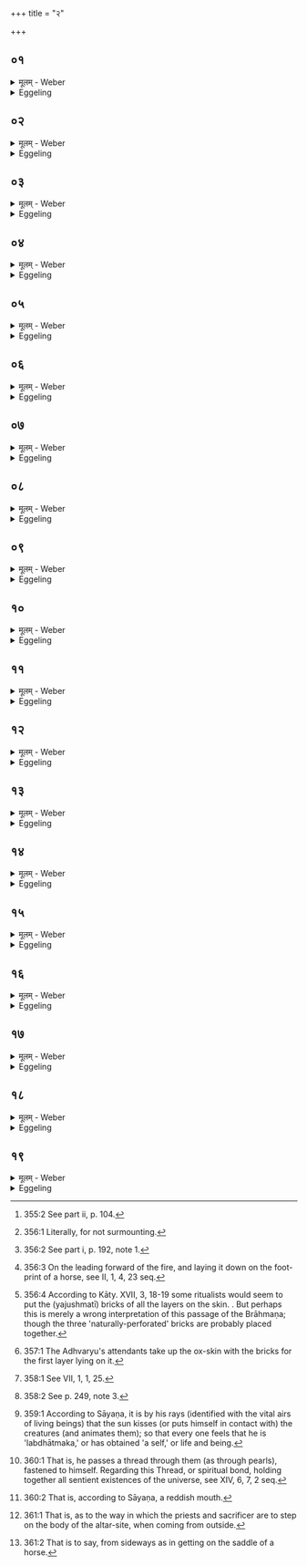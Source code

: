 +++
title = "२"

+++

##  ०१
<details><summary>मूलम् - Weber</summary>

आप्या᳘नवतीभ्यामभिमृ᳘श्य॥  
प्रत्ये᳘त्यातिथ्ये᳘न प्र᳘चरत्यातिथ्ये᳘न प्रच᳘र्य प्रवर्ग्योपस᳘द्भ्याम् प्र᳘चरति प्रवर्ग्योपस᳘द्भ्याम् प्रचर्या᳘थैतां च᳘र्मणि चि᳘तिᳫं सम᳘वशमयन्ति तद्यच्च᳘र्मणि च᳘र्म वै᳘ रूपं᳘ रूपा᳘णामु᳘पाप्त्यै लोमतो लो᳘म वै᳘ रूपं᳘ रूपा᳘णामु᳘पाप्त्यै रो᳘हिते रो᳘हिते ह स᳘र्वाणि रूपा᳘णि स᳘र्वेषां रूपा᳘णामु᳘पाप्त्या आ᳘नडुहे ऽग्निरेष य᳘दनड्वा᳘नग्निरूपा᳘णामु᳘पाप्त्यै प्राची᳘नग्नीवे तद्धि᳘ देवत्रा᳟॥
</details>

<details><summary>Eggeling</summary>

1. Having smoothed (the sand) down with the two verses containing (the verb) 'to grow,' and returned (to the hall) he proceeds with the guest offering. Having performed the guest offering, he proceeds with the Pravargya and the Upasad [^egg_665]. Having performed the Pravargya and the Upasad, they appease that (first) layer on the (red ox-)skin. And as to why on a skin: for the obtainment of the forms, the skin being outward form;--on the hairy side: for the obtainment of the forms, hair being outward form;--on a ruddy (skin): for the obtainment of all forms, all forms (colours being contained) in the ruddy;--on (the skin) of an ox: for the obtainment of Agni's forms, the ox being the same as Agni;--on (the skin spread) with the neck towards the east, for that (tends) godward.

[^egg_665]: 355:2 See part ii, p. 104.
</details>

##  ०२
<details><summary>मूलम् - Weber</summary>

तद᳘ग्रेण गा᳘र्हपत्यम्॥  
अन्तर्वेद्यु᳘त्तरलोम प्राची᳘नग्नीवमु᳘पस्तृणाति त᳘देतां चि᳘तिᳫं समवशमयन्त्य᳘थ प्रो᳘क्षति तद्य᳘त्प्रोक्ष᳘ति शुद्ध᳘मेॗवैतन्मे᳘ध्यं करोत्या᳘ज्येन तद्धि᳘ शुद्धम् मे᳘ध्यम᳘थो अ᳘नभ्यारोहाय न हि किं᳘ च᳘नान्य᳘द्धविरा᳘ज्येन प्रोक्ष᳘न्ति तूष्णीम᳘निरुक्तं वै तद्य᳘त्तूष्णीᳫं स᳘र्वं वा अ᳘निरुक्तᳫं स᳘र्वेणैॗवैत᳘छुद्धम् मे᳘ध्यं करोत्य᳘थो अ᳘नभ्यारोहाय न हि किं᳘ चॗनान्य᳘द्धवि᳘स्तूष्णी᳘म् प्रोक्ष᳘न्ति॥
</details>

<details><summary>Eggeling</summary>

2. He spreads it in front of the Gārhapatya, on the Vedi, with the hairy side upwards, and the neck towards the east: thereon they appease that layer. Now he sprinkles (the bricks);--when he sprinkles, he thereby makes it pure, sacrificially clean;--with clarified butter (he sprinkles), for that is pure, sacrificially clean; and also with the view of its being unsurpassed [^egg_666], for no other sacrificial food is sprinkled with ghee;--silently (he sprinkles), for what is (done) silently is undefined, and the undefined is everything: by means of everything he thus makes it pure, and sacrificially clean; and also with the view of its being unsurpassed, for no other sacrificial food is sprinkled silently.

[^egg_666]: 356:1 Literally, for not surmounting.
</details>

##  ०३
<details><summary>मूलम् - Weber</summary>

य᳘द्वेव᳘ प्रोक्ष᳘ति॥  
हविर्वा᳘ एतत्त᳘देत᳘दभि᳘घारयति यद्वै᳘ हवि᳘रभ्य᳘क्तं य᳘दभि᳘घारितं तज्जु᳘ष्टं तन्मे᳘ध्यमा᳘ज्येना᳘ज्येन हि᳘ हविरभिघार᳘यन्ति तूष्णीं᳘ तूष्णीᳫं हि᳘ हवि᳘रभिघार᳘यन्ति दर्भैस्ते हि᳘ शुद्धा मे᳘ध्या अ᳘ग्रैर᳘ग्रᳫं हि᳘ देवा᳘नाम्॥
</details>

<details><summary>Eggeling</summary>

3. And, again, why he sprinkles,--this (layer of bricks) is sacrificial food, and as such he bastes it [^egg_667]; for whatever sacrificial food is buttered, and basted, that is palatable and sacrificially clean. With ghee (he bastes it), for sacrificial food is basted with ghee; silently (he does so), for silently sacrificial food is basted;--by means of stalks of Kuśa grass, for these are pure, and sacrificially clean;--by means of the tops, for the top is sacred to the gods.

[^egg_667]: 356:2 See part i, p. 192, note 1.
</details>

##  ०४
<details><summary>मूलम् - Weber</summary>

त᳘दाहुः॥  
य᳘त्प्रथमा᳘मेव चि᳘तिम् प्रोक्ष᳘ति कथ᳘मस्यैष स᳘र्वो ऽग्निः प्रो᳘क्षितो भ᳘वति कथं च᳘र्मणि प्र᳘णीतः कथम᳘श्वप्रणीत इ᳘ति य᳘देवा᳘त्र स᳘र्वासां चि᳘तीनामि᳘ष्टकाः प्रोक्ष᳘त्येव᳘मु हास्यैष स᳘र्वो ऽग्निः प्रो᳘क्षितो भ᳘वत्येवं च᳘र्मणि प्र᳘णीत एवम᳘श्वप्रणीत उ᳘द्यछन्त्येतां चि᳘तिम्॥
</details>

<details><summary>Eggeling</summary>

4. As to this they say, 'When he sprinkles only the first layer, how does that whole fire-altar of his come to be sprinkled, how does it come to be led forward on the skin, and how led forward by the horse [^egg_668]?' Inasmuch as in this (layer) he (symbolically) [^egg_669] sprinkles the bricks of all the layers; and

[^egg_668]: 356:3 On the leading forward of the fire, and laying it down on the foot-print of a horse, see II, 1, 4, 23 seq.

[^egg_669]: 356:4 According to Kāty. XVII, 3, 18-19 some ritualists would seem to put the (yajushmatī) bricks of all the layers on the skin. . But  perhaps this is merely a wrong interpretation of this passage of the Brāhmaṇa; though the three 'naturally-perforated' bricks are probably placed together.

thus indeed that whole fire-altar of his comes to be sprinkled, and led forward on the skin, and led forward by the horse. They lift up this (first) layer [^egg_670].

[^egg_670]: 357:1 The Adhvaryu's attendants take up the ox-skin with the bricks for the first layer lying on it.
</details>

##  ०५
<details><summary>मूलम् - Weber</summary>

अ᳘थाहाग्नि᳘भ्यः प्रह्रिय᳘माणेभ्यो᳘ ऽनुब्रूही᳘ति॥  
एतद्वै᳘ देवा᳘नुपप्रैष्यत᳘ एतं᳘ यज्ञं᳘ तंस्य᳘मानान्र᳘क्षांसि नाष्ट्रा᳘ अजिघांसन्न᳘ यक्ष्यध्वे न᳘ यज्ञं तंस्यध्व इ᳘ति ते᳘भ्य एता᳘नग्नी᳘नेता इ᳘ष्टका व᳘ज्रान्क्षुर᳘पवीन्कृत्वा प्रा᳘हरंस्तै᳘रेनानस्तृण्वत ता᳘न्त्स्तृत्वा᳘भये ऽनाष्ट्रा᳘ एत᳘ यज्ञ᳘मतन्वत॥
</details>

<details><summary>Eggeling</summary>

5. He (the Adhvaryu) then says (to the Hotr̥), 'Recite to the fires being led forward!' For at that time when the gods were setting out to spread the sacrifice, the Rakshas, the fiends, sought to smite them, saying, 'Ye shall not sacrifice! ye shall not spread the sacrifice!!' Having made those fires, those bricks, to be sharp-edged thunderbolts, they hurled these at them, and laid them low thereby; and having laid them low, they spread that sacrifice in a place free from danger and devilry.
</details>

##  ०६
<details><summary>मूलम् - Weber</summary>

तद्वा᳘ एत᳘त्क्रियते॥  
य᳘द्देवा अ᳘कुर्वन्निदं नु ता᳘नि र᳘क्षांसि देवै᳘रेवो᳘पहतानि यॗत्त्वेत᳘त्करो᳘ति य᳘द्देवा अ᳘कुर्वंस्त᳘त्करवाणीत्य᳘थो य᳘देव र᳘क्षो यः᳘ पाप्मा ते᳘भ्य एता᳘नग्नी᳘नेता इ᳘ष्टका व᳘ज्रान्क्षुर᳘पवीन्कृत्वा प्र᳘हरति तै᳘रेनान्त्स्तृणुते ता᳘न्त्स्तृत्वा᳘भये ऽनाष्ट्रा᳘ एतं᳘ यज्ञं᳘ तनुते॥
</details>

<details><summary>Eggeling</summary>

6. Now, what the gods did is done here,--even now those Rakshas are indeed smitten by the gods themselves; and when he nevertheless does this, it is because he thinks, 'I must do what the gods did.' And so, having made those fires, those bricks, to be sharp-edged thunderbolts, he hurls them at whatever Rakshas, whatever evildoers there may be, and lays them low thereby; and having laid them low, he spreads the sacrifice in a place free from danger and devilry.
</details>

##  ०७
<details><summary>मूलम् - Weber</summary>

तद्य᳘दग्नि᳘भ्य इ᳘ति॥  
बह᳘वोॗ ह्येते ऽग्न᳘यो य᳘देताश्चि᳘तयो᳘ ऽथ य᳘त्प्रह्रिय᳘माणेभ्य इ᳘ति प्र हि ह᳘रति॥
</details>

<details><summary>Eggeling</summary>

7. And as to why (he recites) to the fires,--it is because there are here many fires, to wit, those layers; and as to (his reciting) to them being led forward (pra-har), it is because he hurls (pra-har) them forward (as thunderbolts).
</details>

##  ०८
<details><summary>मूलम् - Weber</summary>

तद्धैके᳘ ऽन्वाहुः॥  
पुरीॗष्यासो अग्न᳘यः प्रावण᳘भिः सजो᳘षस इ᳘ति प्रायणरूपं न त᳘था कुर्यादाग्नेयी᳘रेव᳘ गायत्रीः का᳘मवतीर᳘नुब्रूयादा᳘ ते वत्सो म᳘नो यमत्तु᳘भ्यं ता᳘ अङ्गिरस्तमाग्निः᳘ प्रिये᳘षु धा᳘मस्वि᳘ति॥
</details>

<details><summary>Eggeling</summary>

8. Now some recite (Vāj. S. XII, 50), 'The Agnis Purīshyas, together with those of the streams,'--a form of starting [^egg_671]. Let him not do so; let him recite gāyatrī verses addressed to Agni, and relating to (objects of) desire: (Vāj. S. XII, 115; R̥k S. VIII, II, 7), 'Hither may Vatsa lead thy mind even from the highest seat, O Agni, with the song desirous of thee!'--(Vāj. S. XII, 116; R̥k S. VIII, 43,18), 'To thee, O Agni, best of Aṅgiras, all good homesteads have laid themselves out for (the obtainment of) their desire.'--(Vāj. S. XII, 117), 'Agni, the one all-ruler, shineth in the beloved homes, the (object of) desire of all that is and shall be.'

[^egg_671]: 358:1 See VII, 1, 1, 25.
</details>

##  ०९
<details><summary>मूलम् - Weber</summary>

आग्नेयीर᳘न्वाह॥  
अग्निरूपा᳘णामु᳘पाप्त्य का᳘मवतीः का᳘मानामु᳘पाप्त्यै गायत्री᳘र्गायॗत्रो ऽग्निर्या᳘वानग्निर्या᳘वत्यस्य मा᳘त्रा ता᳘वतैॗवैनमेतद्रे᳘तो भूत᳘ᳫं᳘ सिञ्चति तिस्र᳘स्रिवृ᳘दग्निर्या᳘वानग्निर्या᳘वत्यस्य मा᳘त्रा ता᳘वतैॗवैनमेतद्रे᳘तो भूत᳘ᳫं᳘ सिञ्चति ताः᳘ सप्त स᳘म्पद्यन्ते सह᳘ त्रिरनूक्ता᳘भ्याᳫं सप्त᳘चितिको ऽग्निः᳘ सप्त᳘ ऽर्त᳘वः संवत्सरः᳘ संवत्सॗरो ऽग्निर्या᳘वानग्निर्या᳘वत्यस्य मा᳘त्रा ता᳘वत्त᳘द्भवत्युपांश्व᳘न्वाह रे᳘तो वा अ᳘त्र यज्ञ᳘ उपांशु वै रे᳘तः सिच्यते पश्चा᳘दनुब्रुवन्न᳘न्वेति छ᳘न्दोभिरेॗवैत᳘द्यज्ञ᳘म् पश्चा᳘दभिर᳘क्षन्नेति॥
</details>

<details><summary>Eggeling</summary>

9. Verses addressed to Agni he recites for the obtainment of Agni's forms;--and such as relate to desire, for the obtainment of his desires;--Gāyatrī ones,--Agni is Gāyatra: as great as Agni is, as great as is his measure, with so much he thus pours him forth as seed;--with three (verses),--Agni is threefold: as great as Agni is, as great as is his measure, with so much he thus pours him forth as seed. These (three), with the (first and last verses) recited thrice, amount to seven,--of seven layers consists the fire-altar [^egg_672], seven seasons are a year, and the year is Agni: as great as Agni is, as great as is his measure, so great does this become. He recites in a low voice, for here in the sacrifice seed is (cast), and seed is cast silently. He (the Hotr̥) marches reciting behind (the bricks carried by the attendants); he thus marches, defending the sacrifice by the metres from behind.

[^egg_672]: 358:2 See p. 249, note 3.
</details>

##  १०
<details><summary>मूलम् - Weber</summary>

अथा᳘श्वं शुक्ल᳘म् पुर᳘स्तान्नयन्ति॥  
एतद्वै᳘ देवा᳘ अबिभयुर्यद्वै᳘ न इह र᳘क्षांसि नाष्ट्रा न᳘ हन्युरि᳘ति त᳘ एतं व᳘ज्रमपश्यन्नमु᳘मेॗवादित्य᳘मसौ वा᳘ आदित्य᳘ एषो᳘ ऽश्वस्त᳘ एते᳘न व᳘ज्रेण पुर᳘स्ताद्र᳘क्षांसि नाष्ट्रा᳘ अपहत्या᳘भये ऽनाष्ट्रे᳘ स्वस्ति स᳘माश्नुवत त᳘थैॗवैतद्य᳘जमान एते᳘न व᳘ज्रेण पुर᳘स्ताद्र᳘क्षांसि नाष्ट्रा᳘ अपहत्या᳘भये ऽनाष्ट्रे᳘ स्वस्ति स᳘मश्नुत आ᳘गघन्त्यग्निं᳘ दक्षिणतः पु᳘छस्य चि᳘तिमुपनि᳘दधत्युत्तरतो᳘ ऽश्वमा᳘क्रमयन्ति॥
</details>

<details><summary>Eggeling</summary>

10. And in front they lead a white horse. For at that time the gods were afraid lest the Rakshas, the fiends, should smite them here. They saw that thunderbolt, even yonder sun; for that horse is yonder sun: having driven off the Rakshas, the fiends, in front, by that thunderbolt, they obtained well-being in a place free from danger and devilry. They arrive at the (site of) the fire-altar; south of the tail (of the altar) they set down the layer (of bricks); from the north they make the horse step (on the site of the altar).
</details>

##  ११
<details><summary>मूलम् - Weber</summary>

त᳘मुत्तराधे᳘नाग्नेः᳟॥  
अ᳘न्तरेण परिश्रि᳘तः प्रा᳘ञ्चं नयन्ति तत्प्रा᳘च्यै दिशः᳘ पाप्मा᳘नम᳘पहन्ति तं᳘ दक्षिणा तद्द᳘क्षिणायै दिशः᳘ पाप्मा᳘नम᳘पहन्ति त᳘म् प्रत्य᳘ञ्चं त᳘त्प्रती᳘च्यै दिशः᳘ पाप्मा᳘नम᳘पहन्ति तमु᳘दञ्चं तदु᳘दीच्यै दिशः᳘ पाप्मा᳘नम᳘पहन्ति स᳘र्वाभ्य एॗवैत᳘द्दिग्भ्यो र᳘क्षांसि नाष्ट्रा᳘ अपहत्या᳘थैनमु᳘दञ्चम् प्रा᳘ञ्चम् प्र᳘सृजति त᳘स्योक्तो ब᳘न्धुः॥
</details>

<details><summary>Eggeling</summary>

11. They lead it eastward on the left (north) side of the altar, inside the enclosing-stones, whereby they ward off evil from the eastern region; then southward, whereby they ward off evil from the south; then westward, whereby they ward off evil from the western region; then northward, whereby they ward off evil from the northern region. Having thus warded off the Rakshas, the fiends, from all the regions, he sets it (the horse) free towards northeast: the significance of this has been explained.
</details>

##  १२
<details><summary>मूलम् - Weber</summary>

त᳘म् प्रत्य᳘ञ्चं य᳘न्तम्॥  
एतां चि᳘तिम᳘वघ्रापयत्यसौ᳘ वा᳘ आदित्य᳘ एषो᳘ ऽश्व इमा᳘ उ स᳘र्वाः प्रजा या᳘ इमा इ᳘ष्टकास्तद्य᳘दवघ्राद᳘यत्यसा᳘वेव त᳘दादित्य᳘ इमाः᳘ प्रजा᳘ अभि᳘जिघ्रति त᳘स्मादु हैतत्स᳘र्वो ऽस्मी᳘ति मन्यते प्रजा᳘पतेर्वीॗर्येण तद्य᳘त्प्रत्य᳘ञ्चं य᳘न्तमवघ्राप᳘यति प्रत्यङ् ह्येॗवैष य᳘न्निमाः स᳘र्वाः प्रजा᳘ अभिजि᳘घ्रति॥
</details>

<details><summary>Eggeling</summary>

12. Whilst it goes westward he makes it smell (kiss) that layer (of bricks);--that horse is yonder sun, and those bricks are the same as all these creatures (on earth): thus even as he makes (the horse) smell, so yon sun kisses these creatures [^egg_673]. And hence, by Prajāpati's power, every one now thinks, 'I am!' And as to why he makes it smell while going westward, it is because, whilst going (from east) to west, that (sun) kisses all these creatures.

[^egg_673]: 359:1 According to Sāyaṇa, it is by his rays (identified with the vital airs of living beings) that the sun kisses (or puts himself in contact with) the creatures (and animates them); so that every one feels that he is 'labdhātmaka,' or has obtained 'a self,' or life and being.
</details>

##  १३
<details><summary>मूलम् - Weber</summary>

य᳘द्वेॗवावघ्राप᳘यति॥  
असौ वा᳘ आदित्य᳘ एषो᳘ ऽश्व इम᳘ उ लोका᳘ एताः᳘ स्वयमातृणास्तद्य᳘दवघ्राप᳘यत्यसा᳘वेव त᳘दादित्य᳘ इमां᳘लोकान्त्सू᳘त्रे समा᳘वयते तद्यत्तत्सू᳘त्रमुप᳘रि त᳘स्य ब᳘न्धुः॥
</details>

<details><summary>Eggeling</summary>

13. And, again, why he makes it smell;--that horse is yonder sun, and those naturally-perforated (bricks) are these worlds; and even as he makes it smell, so yonder sun strings these worlds to himself on a thread [^egg_674]. And as to that thread, the significance of that (will be explained) further on.

[^egg_674]: 360:1 That is, he passes a thread through them (as through pearls), fastened to himself. Regarding this Thread, or spiritual bond, holding together all sentient existences of the universe, see XIV, 6, 7, 2 seq.
</details>

##  १४
<details><summary>मूलम् - Weber</summary>

य᳘द्वेॗवाघ्राप᳘यति॥  
अग्नि᳘र्देवे᳘भ्य उ᳘दक्रामॗत्सो ऽपः प्रा᳘विशत्ते᳘ देवाः᳘ प्रजा᳘पतिमब्रुवंस्त्व᳘मिमम᳘न्विछ स तु᳘भ्यᳫं स्वा᳘य पित्र᳘ आवि᳘र्भविष्यती᳘ति तम᳘श्वः शुक्लो᳘ भूत्वा᳘न्वैछत्त᳘मद्भ्य᳘ उपोदा᳘सृप्तम् पुष्करपर्णे विवेद त᳘मभ्यवेक्षां᳘ चक्रे स᳘ हैनमु᳘दुवोष त᳘स्मादुवोष त᳘स्माद᳘श्वः शुक्ल उ᳘दुष्टमुख इवा᳘था ह दुरक्षो भा᳘वुकस्त᳘मु वा᳘ ऋॗत्वेव हिंसिॗत्वेव मेते त᳘ᳫं᳘ होवाच व᳘रं ते ददामी᳘ति॥
</details>

<details><summary>Eggeling</summary>

14. And, again, why he makes it smell; Agni went away from the gods; he entered the water. The gods said to Prajāpati, 'Go thou in search of him: to thee, his own father, he will reveal himself.' He became a white horse, and went in search of him. He found him on a lotus leaf, having crept forth from the water. He eyed him, and he (Agni) scorched him: hence the white horse has, as it were, a scorched mouth [^egg_675], and indeed is apt to become weak-eyed. He (Agni) thought he had hit and hurt him, and said to him, 'I grant thee a boon!'

[^egg_675]: 360:2 That is, according to Sāyaṇa, a reddish mouth.
</details>

##  १५
<details><summary>मूलम् - Weber</summary>

स᳘ होवाच॥  
य᳘स्त्वाने᳘न रूपे᳘णान्विछा᳘द्विन्दा᳘देव᳘ त्वा स इ᳘ति स यो᳘ हैनमेते᳘न रूपे᳘णान्विछ᳘ति विन्द᳘ति हैनं वित्त्वा᳘ हैॗवैनं चिनुते॥
</details>

<details><summary>Eggeling</summary>

15. He (Prajāpati) said, 'Whoever shall seek thee in that form (of a white horse), shall find thee!' And, accordingly, he who seeks him (Agni) in that form, finds him; and having found him, he then builds him up.
</details>

##  १६
<details><summary>मूलम् - Weber</summary>

स᳘ शुक्लः᳘ स्यात्॥  
तद्ध्येत᳘स्य रूपं य᳘ एष त᳘पति य᳘दि शुक्लं न विन्देदप्य᳘शुक्लः स्याद᳘श्वॗस्त्वेव᳘ स्याद्यद्य᳘श्वं न᳘ विन्देद᳘प्यनड्वा᳘नेव᳘ स्यादाग्नेयो वा᳘ अनड्वा᳘नग्नि᳘रु स᳘र्वेषाम् पाप्म᳘नामपहन्ता᳟॥
</details>

<details><summary>Eggeling</summary>

16. It should be a white (horse), for that is a form of him (the sun) who burns yonder. If he cannot obtain a white one, one that is not white might do; but a horse it should be. If he cannot obtain a horse, even an ox might do, for the ox is of Agni's nature, and Agni is the repeller of all evils.
</details>

##  १७
<details><summary>मूलम् - Weber</summary>

अथा᳘तो ऽधिरो᳘हणस्यैव᳟॥  
तᳫं है᳘के पुर᳘स्तात्प्रत्य᳘ञ्चम᳘धिरोहन्ति पश्चा᳘द्वा प्रा᳘ञ्चं न त᳘था कुर्यात्पशु᳘रेष य᳘दग्निर्यो वै᳘ पशु᳘म् पुर᳘स्तात्प्रत्य᳘ञ्चमधिरो᳘हति विषा᳘णाभ्यां त᳘ᳫं᳘ हन्त्य᳘थ यः᳘ पश्चात्प्रा᳘ञ्चम् पद्भ्यां त᳘मात्म᳘नेॗवैनमा᳘रोहेद्यं वा᳘ आत्म᳘ना पशु᳘मारो᳘हन्ति स᳘ पारयति स न᳘ हिनस्त्युत्तरतो यᳫं हि कं᳘ च पशु᳘मारोह᳘न्त्युत्तरत᳘ एॗवैनम्मा᳘रोहन्त्यारु᳘ह्याग्निमौ᳘त्तरवेदिकं क᳘र्म कृॗत्वात्म᳘न्नग्निं᳘ गृह्णीत आत्मन्नग्निं᳘ गृहीत्वा᳘ सत्यᳫं सा᳘म गायति पुष्करपर्णमु᳘पदधाति तस्या᳘तः॥
</details>

<details><summary>Eggeling</summary>

17. Now, then, as to the mounting [^egg_676] (of the altar). Now some mount it from the front (east) towards the back, or from the back towards the front: let him not do so; for that Agni (the fire-altar) is an animal; and if one mounts an animal (ox) from the front towards the back, it strikes him with its horns; and if he mounts it from the back towards the front, it does so with its feet. Let him mount it only by the middle body [^egg_677]; for the animal which people mount by the (middle) body, carries them forward, and does not hurt them. From the left (north) side (he should mount it), for any animal which people mount they mount from the left side. By mounting the (body of the) altar from the left side, and performing the work connected with the Uttara-vedi, he takes hold of Agni in the (middle) body (or, into himself); and having taken Agni into his own self, he sings the 'true hymn.' He puts a lotus-leaf on (the altar): thereof further on.

[^egg_676]: 361:1 That is, as to the way in which the priests and sacrificer are to step on the body of the altar-site, when coming from outside.

[^egg_677]: 361:2 That is to say, from sideways as in getting on the saddle of a horse.
</details>

##  १८
<details><summary>मूलम् - Weber</summary>

अ᳘थैत᳘ᳫं᳘ साये᳘ भूते᳘ ऽश्वम् प᳘रिणयन्ति॥  
एतद्व᳘ देवा᳘ अबिभयुर्यद्वै᳘ न इम᳘मिह र᳘क्षांसि नाष्ट्रा न᳘ हन्युरि᳘ति त᳘स्मा एतं व᳘ज्रमभिगोप्ता᳘रमकुर्वन्नमु᳘मेॗवादित्य᳘मसौ वा᳘ आदि᳘त्य एषो᳘ ऽश्वस्त᳘थैॗवास्मा अय᳘मेतं व᳘ज्रमभिगोप्ता᳘रं करोति॥
</details>

<details><summary>Eggeling</summary>

18. Now that horse they lead about when evening is closing in; for at that time the gods were afraid lest the Rakshas, the fiends, should there smite that (Agni, or altar) of theirs. They made that thunderbolt, to wit, yonder sun, his protector, for that horse is yonder sun; and in like manner does this one now make that thunderbolt his (Agni's) protector.
</details>

##  १९
<details><summary>मूलम् - Weber</summary>

तं वा उ᳘पास्तमयमादित्य᳘स्य प᳘रिणयति॥  
एष वा᳘ अस्य प्रत्य᳘क्षं दि᳘वा गोप्ता᳘ भवति रात्रिसाचया᳘न्यु वै र᳘क्षांसि रा᳘त्र्या एॗवास्मा एतं व᳘ज्रमभिगोप्ता᳘रं करोति सर्व᳘तः प᳘रिणयति सर्व᳘त एॗवास्मा एतं व᳘ज्रमभिगोप्ता᳘रं करोति त्रिष्कृ᳘त्वः प᳘रिणयति त्रिवृ᳘तमेॗवास्मा एतं व᳘ज्रमभिगोप्ता᳘रं करोत्य᳘थैनमु᳘दञ्चम् प्रा᳘ञ्चम् प्र᳘सृजति त᳘स्योक्तो ब᳘न्धुर᳘थ स पु᳘नर्विप᳘ल्ययते त᳘स्योप᳘रि ब᳘न्धुः॥
</details>
<details><summary>Eggeling</summary>

19. He leads it about towards the setting of the sun; for he (the sun) is manifestly his protector by day; and the Rakshas are the associates of the

night: for the night he thus makes that thunderbolt his protector. He leads it about on every side: on every side he thus makes that thunderbolt his protector. Thrice he leads it about: he thus makes that thunderbolt his (Agni's) threefold protector. He then lets it loose towards north-west: the purport of this has been explained. It afterwards returns (to the sacrificial ground): the purport of this (will be explained) further on.
</details>

